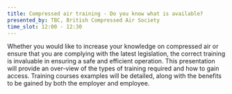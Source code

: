 ```yaml
---
title: Compressed air training - Do you know what is available?
presented_by: TBC, British Compressed Air Society
time_slot: 12:00 - 12:30
---
```

Whether you would like to increase your knowledge on compressed air or ensure that you are complying with the latest legislation, the correct training is invaluable in ensuring a safe and efficient operation. This presentation will provide an over-view of the types of training required and how to gain access. Training courses examples will be detailed, along with the benefits to be gained by both the employer and employee.